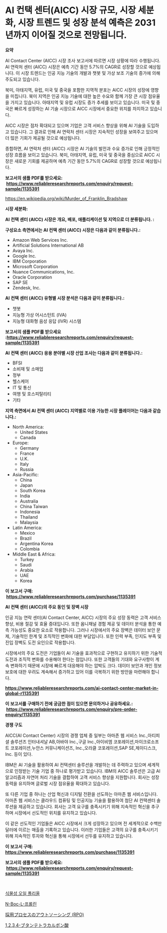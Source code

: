 <p><h1>AI 컨택 센터(AICC) 시장 규모, 시장 세분화, 시장 트렌드 및 성장 분석 예측은 2031년까지 이어질 것으로 전망됩니다.</h1></p><p><strong>요약</strong></p>
<p><p>AI Contact Center (AICC) 시장 조사 보고서에 따르면 시장 상황에 따라 수행됩니다. AI 연락처 센터 (AICC) 시장은 예측 기간 동안 5.7%의 CAGR로 성장할 것으로 예상됩니다. 이 시장 트렌드는 인공 지능 기술의 개발과 챗봇 및 가상 보조 기술의 증가에 의해 주도되고 있습니다.</p><p>북미, 아태지역, 유럽, 미국 및 중국을 포함한 지역적 분포는 AICC 시장의 성장에 영향을 미칩니다. 북미 지역은 인공 지능 기술에 대한 높은 수요와 함께 가장 큰 시장 점유율을 가지고 있습니다. 아태지역 및 유럽 시장도 증가 추세를 보이고 있습니다. 미국 및 중국은 빠르게 성장하는 AI 기술 시장으로 AICC 시장에서 중요한 위치를 차지하고 있습니다.</p><p>AICC 시장은 점차 확대되고 있으며 기업은 고객 서비스 향상을 위해 AI 기술을 도입하고 있습니다. 그 결과로 인해 AI 연락처 센터 시장은 지속적인 성장을 보여주고 있으며 더 많은 기회가 제공될 것으로 예상됩니다.</p><p>종합하면, AI 연락처 센터 (AICC) 시장은 AI 기술의 발전과 수요 증가로 인해 긍정적인 성장 흐름을 보이고 있습니다. 북미, 아태지역, 유럽, 미국 및 중국을 중심으로 AICC 시장은 새로운 기회를 제공하며 예측 기간 동안 5.7%의 CAGR로 성장할 것으로 예상됩니다.</p></p>
<p><strong>보고서의 샘플 PDF를 받으세요: &nbsp;<a href="https://www.reliableresearchreports.com/enquiry/request-sample/1135391">https://www.reliableresearchreports.com/enquiry/request-sample/1135391</a></strong></p>
<p><a href="https://en.wikipedia.org/wiki/Murder_of_Franklin_Bradshaw">https://en.wikipedia.org/wiki/Murder_of_Franklin_Bradshaw</a></p>
<p><strong>시장 세분화:</strong></p>
<p><strong> AI 컨택 센터 (AICC) 시장은 개요, 배포, 애플리케이션 및 지역으로 더 분류됩니다. :</strong></p>
<p><strong>구성요소 측면에서는 AI 컨택 센터 (AICC) 시장은 다음과 같이 분류됩니다.:</strong></p>
<p><ul><li>Amazon Web Services Inc.</li><li>Artificial Solutions International AB</li><li>Avaya Inc.</li><li>Google Inc.</li><li>IBM Corporation</li><li>Microsoft Corporation</li><li>Nuance Communications, Inc.</li><li>Oracle Corporation</li><li>SAP SE</li><li>Zendesk, Inc.</li></ul></p>
<p><strong> AI 컨택 센터 (AICC) 유형별 시장 분석은 다음과 같이 분류됩니다.:</strong></p>
<p><ul><li>챗봇</li><li>지능형 가상 어시스턴트 (IVA)</li><li>지능형 대화형 음성 응답 (IVR) 시스템</li></ul></p>
<p><strong>보고서의 샘플 PDF를 받으세요 :<a href="https://www.reliableresearchreports.com/enquiry/request-sample/1135391">https://www.reliableresearchreports.com/enquiry/request-sample/1135391</a></strong></p>
<p><strong> AI 컨택 센터 (AICC) 응용 분야별 시장 산업 조사는 다음과 같이 분류됩니다.:</strong></p>
<p><ul><li>BFSI</li><li>소비재 및 소매업</li><li>정부</li><li>헬스케어</li><li>IT 및 통신</li><li>여행 및 호스피탈리티</li><li>기타</li></ul></p>
<p><strong>지역 측면에서 AI 컨택 센터 (AICC) 지역별로 이용 가능한 시장 플레이어는 다음과 같습니다.:</strong></p>
<p><ul>
    <li>
        North America:
        <ul>
            <li>United States</li>
            <li>Canada</li>
        </ul>
    </li>
    <li>
        Europe:
        <ul>
            <li>Germany</li>
            <li>France</li>
            <li>U.K.</li>
            <li>Italy</li>
            <li>Russia</li>
        </ul>
    </li>
    <li>
        Asia-Pacific:
        <ul>
            <li>China</li>
            <li>Japan</li>
            <li>South Korea</li>
            <li>India</li>
            <li>Australia</li>
            <li>China Taiwan</li>
            <li>Indonesia</li>
            <li>Thailand</li>
            <li>Malaysia</li>
        </ul>
    </li>
    <li>
        Latin America:
        <ul>
            <li>Mexico</li>
            <li>Brazil</li>
            <li>Argentina Korea</li>
            <li>Colombia</li>
        </ul>
    </li>
    <li>
        Middle East & Africa:
        <ul>
            <li>Turkey</li>
            <li>Saudi</li>
            <li>Arabia</li>
            <li>UAE</li>
            <li>Korea</li>
        </ul>
    </li>
    </ul></p>
<p><strong>이 보고서 구매: &nbsp;<a href="https://www.reliableresearchreports.com/purchase/1135391">https://www.reliableresearchreports.com/purchase/1135391</a></strong></p>
<p><strong>AI 컨택 센터 (AICC)의 주요 동인 및 장벽 시장</strong></p>
<p><p>인공 지능 연락 센터(AI Contact Center, AICC) 시장의 주요 성장 동력은 고객 서비스 향상, 비용 절감 및 효율 증대입니다. 또한 옴니채널 경험 제공 및 데이터 분석을 통한 예측 가능성도 중요한 요소로 작용합니다. 그러나 시장에서의 주요 장벽은 데이터 보안 문제, 기술적인 한계 및 조직적인 변화에 대한 부담입니다. 또한 인력 부족, 인지도 부족 및 진입 장벽도 도전 요인으로 작용합니다.</p><p>시장에서의 주요 도전은 기업들이 AI 기술을 효과적으로 구현하고 유지하기 위한 기술적 도전과 조직적 변화를 수용해야 한다는 점입니다. 또한 고객들의 기대와 요구사항이 계속 변화하기 때문에 시장에 빠르게 대응해야 하는 압박도 크다. 데이터 보안과 개인 정보 보호에 대한 우려도 계속해서 증가하고 있어 이를 극복하기 위한 방안을 마련해야 합니다.</p></p>
<p><strong><a href="https://www.reliableresearchreports.com/ai-contact-center-market-in-global-r1135391">https://www.reliableresearchreports.com/ai-contact-center-market-in-global-r1135391</a></strong></p>
<p><strong>이 보고서를 구매하기 전에 궁금한 점이 있으면 문의하거나 공유하세요.: &nbsp;<a href="https://www.reliableresearchreports.com/enquiry/pre-order-enquiry/1135391">https://www.reliableresearchreports.com/enquiry/pre-order-enquiry/1135391</a></strong></p>
<p><strong>경쟁 구도</strong></p>
<p><p>AICC(AI Contact Center) 시장의 경쟁 업체 중 일부는 아마존 웹 서비스 Inc.,아티피셜 솔루션즈 인터내셔날 AB,아바야 Inc.,구글 Inc.,아이비엠 코포레이션,마이크로소프트 코포레이션,누안스 커뮤니케이션즈, Inc.,오라클 코포레이션,SAP SE,제이디스크, Inc. 등이 있다. </p><p>IBM은 AI 기술을 활용하여 AI 컨택센터 솔루션을 개발하는 데 주력하고 있으며 세계적으로 인정받는 기술 기업 중 하나로 평가받고 있습니다. IBM의 AICC 솔루션은 고급 AI 알고리즘과 자연어 처리 기술을 결합하여 고객 서비스 향상을 지원합니다. 회사는 성장 동력을 유지하며 글로벌 시장 점유율을 확대하고 있습니다.</p><p>또 다른 기업 중 하나는 산업 혁신과 디지털 전환을 선도하는 아마존 웹 서비스입니다. 아마존 웹 서비스는 클라우드 컴퓨팅 및 인공지능 기술을 활용하여 첨단 AI 컨택센터 솔루션을 제공하고 있습니다. 회사는 고객 요구를 충족시키기 위해 지속적인 혁신을 추구하며 시장에서 선도적인 위치를 유지하고 있습니다.</p><p>이 같은 선도적인 기업들은 AICC 시장에서 크게 성장하고 있으며 전 세계적으로 수백만 달러에 이르는 매출을 기록하고 있습니다. 이러한 기업들은 고객의 요구를 충족시키기 위해 지속적인 투자와 혁신을 통해 시장에서 선두를 유지하고 있습니다.</p></p>
<p><strong>이 보고서 구매: &nbsp; <a href="https://www.reliableresearchreports.com/purchase/1135391">https://www.reliableresearchreports.com/purchase/1135391</a></strong></p>
<p><strong>보고서의 샘플 PDF를 받으세요: &nbsp;<a href="https://www.reliableresearchreports.com/enquiry/request-sample/1135391">https://www.reliableresearchreports.com/enquiry/request-sample/1135391</a></strong><strong></strong></p>
<p>&nbsp;</p>
<p><p><a href="https://github.com/rcabello548/Market-Research-Report-List-1/blob/main/1067458154265.md">식물성 오일 폴리올</a></p><p><a href="https://github.com/Nicolasrown5/Market-Research-Report-List-1/blob/main/6726725154266.md">N-Boc-L-프롤린</a></p><p><a href="https://github.com/roulaayoub-saad/Market-Research-Report-List-1/blob/main/1280751145728.md">採用プロセスのアウトソーシング (RPO)</a></p><p><a href="https://github.com/schmahlson/Market-Research-Report-List-2/blob/main/6598486145729.md">1,2,3,4-ブタンテトラカルボン酸</a></p></p>